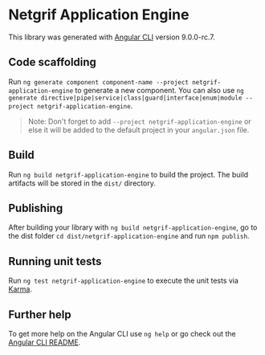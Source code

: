 # Netgrif Application Engine

This library was generated with [Angular CLI](https://github.com/angular/angular-cli) version 9.0.0-rc.7.

## Code scaffolding

Run `ng generate component component-name --project netgrif-application-engine` to generate a new component. You can also use `ng generate directive|pipe|service|class|guard|interface|enum|module --project netgrif-application-engine`.
> Note: Don't forget to add `--project netgrif-application-engine` or else it will be added to the default project in your `angular.json` file. 

## Build

Run `ng build netgrif-application-engine` to build the project. The build artifacts will be stored in the `dist/` directory.

## Publishing

After building your library with `ng build netgrif-application-engine`, go to the dist folder `cd dist/netgrif-application-engine` and run `npm publish`.

## Running unit tests

Run `ng test netgrif-application-engine` to execute the unit tests via [Karma](https://karma-runner.github.io).

## Further help

To get more help on the Angular CLI use `ng help` or go check out the [Angular CLI README](https://github.com/angular/angular-cli/blob/master/README.md).
